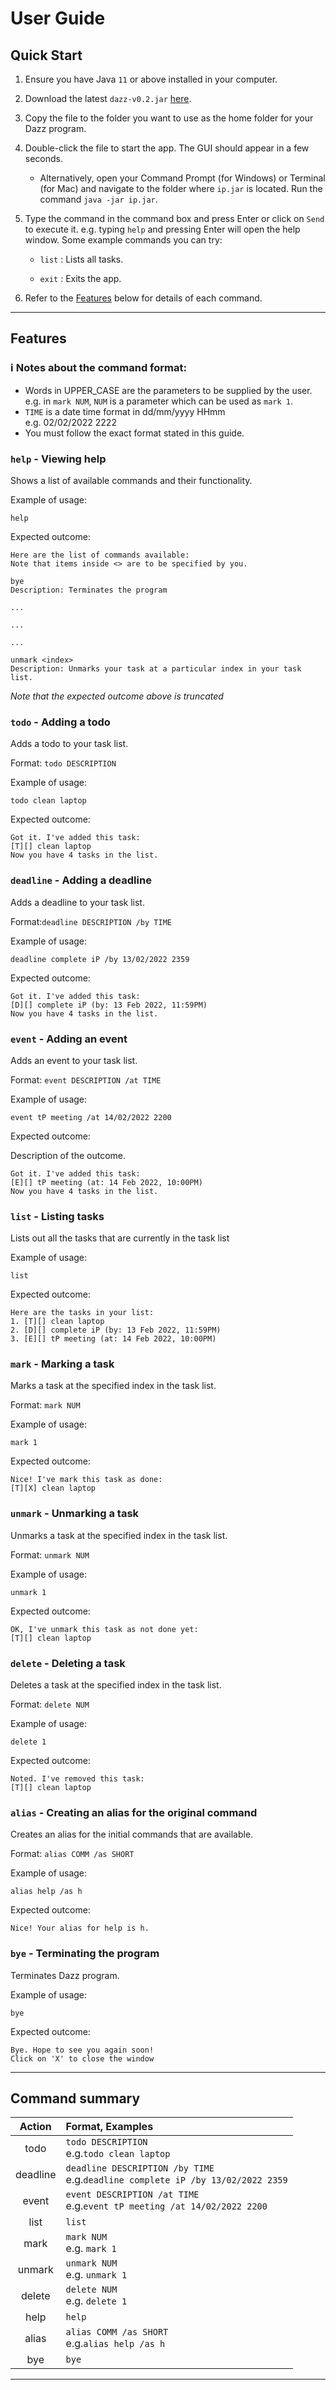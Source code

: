 # User Guide

## Quick Start
1. Ensure you have Java ```11``` or above installed in your computer.
2. Download the latest ```dazz-v0.2.jar``` [here](https://github.com/DALIN-Prog/ip/releases/tag/A-Release).
3. Copy the file to the folder you want to use as the home folder for your Dazz program.
4. Double-click the file to start the app. The GUI should appear in a few seconds.
   - Alternatively, open your Command Prompt (for Windows) or Terminal (for Mac) and navigate to the folder where ```ip.jar``` is located. Run the command ```java -jar ip.jar```.
5. Type the command in the command box and press Enter or click on ```Send``` to execute it. e.g. typing ```help``` and pressing Enter will open the help window.
   Some example commands you can try:

   - ```list``` : Lists all tasks.

   - ```exit``` : Exits the app.

6. Refer to the [Features](https://github.com/DALIN-Prog/ip/tree/master/docs#features) below for details of each command.

---

## Features

### ℹ️ Notes about the command format:
- Words in UPPER_CASE are the parameters to be supplied by the user.  
e.g. in `mark NUM`, `NUM` is a parameter which can be used as `mark 1`.
- `TIME` is a date time format in dd/mm/yyyy HHmm  
e.g. 02/02/2022 2222
- You must follow the exact format stated in this guide.

### `help` - Viewing help

Shows a list of available commands and their functionality.

Example of usage: 

`help`

Expected outcome:

```
Here are the list of commands available:
Note that items inside <> are to be specified by you.

bye
Description: Terminates the program

...

...

...

unmark <index> 
Description: Unmarks your task at a particular index in your task list.
```
*Note that the expected outcome above is truncated*

### `todo` - Adding a todo

Adds a todo to your task list.

Format: `todo DESCRIPTION`

Example of usage:

`todo clean laptop`

Expected outcome:

```
Got it. I've added this task:
[T][] clean laptop
Now you have 4 tasks in the list.
```

### `deadline` - Adding a deadline

Adds a deadline to your task list.

Format:`deadline DESCRIPTION /by TIME`

Example of usage:

`deadline complete iP /by 13/02/2022 2359`

Expected outcome:

```
Got it. I've added this task:
[D][] complete iP (by: 13 Feb 2022, 11:59PM)
Now you have 4 tasks in the list.
```

### `event` - Adding an event

Adds an event to your task list.

Format: `event DESCRIPTION /at TIME`

Example of usage:

`event tP meeting /at 14/02/2022 2200`

Expected outcome:

Description of the outcome.

```
Got it. I've added this task:
[E][] tP meeting (at: 14 Feb 2022, 10:00PM)
Now you have 4 tasks in the list.
```

### `list` - Listing tasks

Lists out all the tasks that are currently in the task list

Example of usage:

`list`

Expected outcome:

```
Here are the tasks in your list:
1. [T][] clean laptop
2. [D][] complete iP (by: 13 Feb 2022, 11:59PM)
3. [E][] tP meeting (at: 14 Feb 2022, 10:00PM)
```

### `mark` - Marking a task

Marks a task at the specified index in the task list.

Format: `mark NUM`

Example of usage:

`mark 1`

Expected outcome:

```
Nice! I've mark this task as done:
[T][X] clean laptop
```

### `unmark` - Unmarking a task

Unmarks a task at the specified index in the task list.

Format: `unmark NUM`

Example of usage:

`unmark 1`

Expected outcome:

```
OK, I've unmark this task as not done yet:
[T][] clean laptop
```

### `delete` - Deleting a task

Deletes a task at the specified index in the task list.

Format: `delete NUM`

Example of usage:

`delete 1`

Expected outcome:

```
Noted. I've removed this task:
[T][] clean laptop
```

### `alias` - Creating an alias for the original command

Creates an alias for the initial commands that are available.

Format: `alias COMM /as SHORT`

Example of usage:

`alias help /as h`

Expected outcome:

```
Nice! Your alias for help is h.
```

### `bye` - Terminating the program

Terminates Dazz program.

Example of usage:

`bye`

Expected outcome:

```
Bye. Hope to see you again soon!
Click on 'X' to close the window
```
---

## Command summary


|   Action   | Format, Examples                                                                    |
|:----------:|:------------------------------------------------------------------------------------|
|    todo    | `todo DESCRIPTION`<br/>e.g.`todo clean laptop`                                      |
|  deadline  | `deadline DESCRIPTION /by TIME`<br/>e.g.`deadline complete iP /by 13/02/2022 2359`  |
|   event    | `event DESCRIPTION /at TIME`<br/>e.g.`event tP meeting /at 14/02/2022 2200`         |
|    list    | `list`                                                                              |
|    mark    | `mark NUM`<br/>e.g. `mark 1`                                                        |
|   unmark   | `unmark NUM`<br/>e.g. `unmark 1`                                                    |
|   delete   | `delete NUM`<br/>e.g. `delete 1`                                                    |
|    help    | `help`                                                                              |
|   alias    | `alias COMM /as SHORT`<br/>e.g.`alias help /as h`                                   |
|    bye     | `bye`                                                                               |

---
